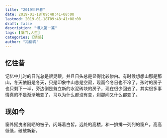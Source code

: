```yaml
---
title: "2019年开春"
date: 2019-01-18T09:48:41+08:00
lastmod: 2019-01-18T09:48:41+08:00
draft: false
description: "博文第一篇"
tags: [厦门,人生]
categories: [情感]
author: "冯柳宾"
---
```


## 忆往昔

记忆中儿时的日光总是很晃眼，并且日头总是显得比较惨白。有时候想想山那是那山，冬天依旧是冬天，只是印象中山总是空寂，现而今冬日也不冷了。孩时的房子也只剩下一半，旁边倒是耸立新的水泥砖块的房子，现在很少回去了。其实很多事情真的不是渐渐地变了，习以为什么都没有变，刹那间又什么都变了。

## 现如今

窗外摇曳者刚晒的被子，闪烁着白皙。远处的高楼，和一排排一列列的窗户。高高低低，破破新新。
